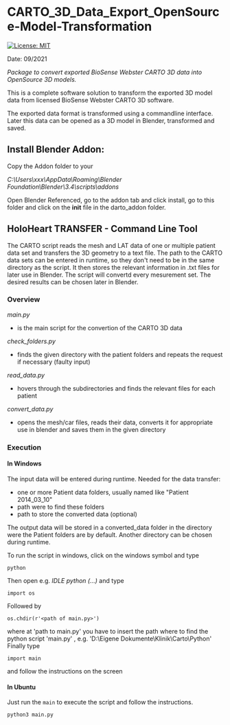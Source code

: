 # CARTO_3D_Data_Export_OpenSource-Model-Transformation
[![License: MIT](https://img.shields.io/badge/License-MIT-yellow.svg)](https://opensource.org/licenses/MIT)

Date: 09/2021

_Package to convert exported BioSense Webster CARTO 3D data into OpenSource 3D models._


This is a complete software solution to transform the exported 3D model data from 
licensed BioSense Webster CARTO 3D software.

The exported data format is transformed using a commandline interface.
Later this data can be opened as a 3D model in Blender, transformed and saved.


## Install Blender Addon:
Copy the Addon folder to your

_C:\Users\xxx\AppData\Roaming\Blender Foundation\Blender\3.4\scripts\addons_

Open Blender Referenced, go to the addon tab and click install, go to this folder 
and click on the __init__ file in the darto_addon folder.



## HoloHeart TRANSFER - Command Line Tool
The CARTO script reads the mesh and LAT data of one or multiple patient data set and transfers the 3D geometry to a text file. The path to the CARTO data sets can be entered in runtime, so they don't need to be in the same directory as the script. It then stores the relevant information in .txt files for later use in Blender. The script will convertd every mesurement set. The desired results can be chosen later in Blender.


### Overview
*main.py*
- is the main script for the convertion of the CARTO 3D data

*check_folders.py*
- finds the given directory with the patient folders and repeats the request if necessary (faulty input)

*read_data.py*
- hovers through the subdirectories and finds the relevant files for each patient

*convert_data.py*
- opens the mesh/car files, reads their data, converts it for appropriate use in blender and saves them in the given directory

### Execution

#### In Windows
The input data will be entered during runtime. Needed for the data transfer:
- one or more Patient data folders, usually named like  "Patient 2014_03_10"
- path were to find these folders
- path to store the converted data (optional)

The output data will be stored in a converted_data folder in the directory were the Patient folders are by default. Another directory can be chosen during runtime.

To run the script in windows, click on the windows symbol and type
```
python
```
Then open e.g. *IDLE python (...)* and type
```
import os
```
Followed by
```
os.chdir(r'<path of main.py>')
```
where at 'path to main.py' you have to insert the path where to find the python script 'main.py' , e.g. 'D:\Eigene Dokumente\Klinik\Carto\Python'
Finally type
```
import main
```
and follow the instructions on the screen


#### In Ubuntu
Just run the `main` to execute the script and follow the instructions.
```python
python3 main.py
```

